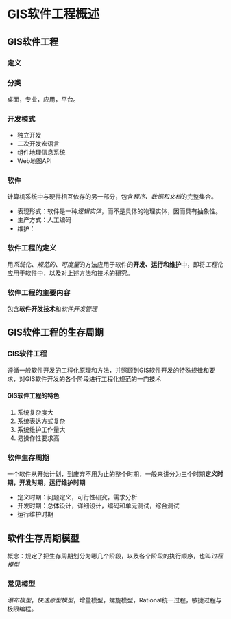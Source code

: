 # GIS软件工程概述

## GIS软件工程

### 定义

### 分类

桌面，专业，应用，平台。

### 开发模式

- 独立开发
- 二次开发宏语言
- 组件地理信息系统
- Web地图API

### 软件

计算机系统中与硬件相互依存的另一部分，包含*程序、数据和文档*的完整集合。

- 表现形式：软件是一种*逻辑实体*，而不是具体的物理实体，因而具有抽象性。
- 生产方式：人工编码
- 维护：

### 软件工程的定义

用*系统化、规范的、可度量*的方法应用于软件的**开发、运行和维护**中，即将*工程化*应用于软件中，以及对上述方法和技术的研究。

### 软件工程的主要内容

包含**软件开发技术**和*软件开发管理*

## GIS软件工程的生存周期

### GIS软件工程

遵循一般软件开发的工程化原理和方法，并照顾到GIS软件开发的特殊规律和要求，对GIS软件开发的各个阶段进行工程化规范的一门技术

#### GIS软件工程的特色

1. 系统复杂度大
2. 系统表达方式复杂
3. 系统维护工作量大
4. 易操作性要求高

### 软件生存周期

一个软件从开始计划，到废弃不用为止的整个时期，一般来讲分为三个时期**定义时期，开发时期，运行维护时期**

- 定义时期：问题定义，可行性研究，需求分析
- 开发时期：总体设计，详细设计，编码和单元测试，综合测试
- 运行维护时期

## 软件生存周期模型

概念：规定了把生存周期划分为哪几个阶段，以及各个阶段的执行顺序，也叫*过程模型*

### 常见模型

*瀑布模型*，*快速原型模型*，增量模型，螺旋模型，Rational统一过程，敏捷过程与极限编程。
